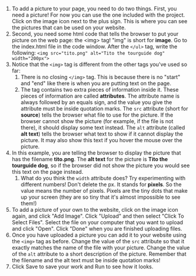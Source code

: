1. To add a picture to your page, you need to do two things. First, you need a picture! For now you can use the one included with the project. Click on the image icon next to the plus sign. This is where you can see the pictures that can be used on your website.
2. Second, you need some html code that tells the browser to put your picture on the web page: the &lt;img&gt; tag! "img" is short for **image**. Go to the index.html file in the code window. After the `</ul>` tag, write the following: `<img src="tito.png" alt="Tito the tourguide dog" width="200px">`
3. Notice that the `<img>` tag is different from the other tags you've used so far: 
   1. There is no closing `</img>` tag. This is because there is no "start" and "end" like there is when you are putting text on the page. 
   2. The tag contains two extra pieces of information inside it. These pieces of information are called **attributes**. The attribute name is always followed by an equals sign, and the value you give the attribute must be inside quotation marks. The `src` attribute \(short for **source**\) tells the browser what file to use for the picture. If the browser cannot show the picture \(for example, if the file is not there\), it should display some text instead. The `alt` attribute \(called **alt text**\) tells the browser what text to show if it cannot display the picture. It may also show this text if you hover the mouse over the picture. 
4. In this example, you are telling the browser to display the picture that has the filename **tito.png**. The **alt text** for the picture is **Tito the tourguide dog**, so if the browser did not show the picture you would see this text on the page instead.
   1. What do you think the `width` attribute does? Try experimenting with different numbers! Don't delete the px. It stands for **pixels**. So the value means the number of pixels. Pixels are the tiny dots that make up your screen \(they are so tiny that it's almost impossible to see them!\)
5. To add a picture of your own to the website, click on the image icon again, and click "Add Image". Click "Upload" and then select "Click To Select Files". Select the file on your computer that you want to upload and click "Open". Click "Done" when you are finished uploading files.
6. Once you have uploaded a picture you can add it to your website using the `<img>` tag as before. Change the value of the `src` attribute so that it exactly matches the name of the file with your picture. Change the value of the `alt` attribute to a short description of the picture. Remember that the filename and the alt text must be inside quotation marks!
7. Click Save to save your work and Run to see how it looks.



